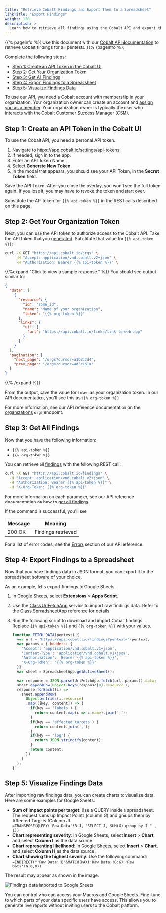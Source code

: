 ```yaml
---
title: "Retrieve Cobalt Findings and Export Them to a Spreadsheet"
linkTitle: "Export Findings"
weight: 120
description: >
  Learn how to retrieve all findings using the Cobalt API and export them to a spreadsheet.
---
```


{{% pageinfo %}}
Use this document with our [Cobalt API documentation](https://docs.cobalt.io) to retrieve Cobalt findings for all pentests.
{{% /pageinfo %}}

Complete the following steps:

- [Step 1: Create an API Token in the Cobalt UI](#step-1-create-an-api-token-in-the-cobalt-ui)
- [Step 2: Get Your Organization Token](#step-2-get-your-organization-token)
- [Step 3: Get All Findings](#step-3-get-all-findings)
- [Step 4: Export Findings to a Spreadsheet](#step-4-export-findings-to-a-spreadsheet)
- [Step 5: Visualize Findings Data](#step-5-visualize-findings-data)

To use our API, you need a Cobalt account with membership in your organization.
Your organization owner can create an account and [assign you as a member](/platform-deep-dive/organization/manage-users/#invite-users). Your organization owner is typically the user who interacts with the Cobalt
Customer Success Manager (CSM).

## Step 1: Create an API Token in the Cobalt UI

To use the Cobalt API, you need a personal API token.

1. Navigate to https://app.cobalt.io/settings/api-tokens.
1. If needed, sign in to the app.
1. Enter an API Token Name.
1. Select **Generate New Token**.
1. In the modal that appears, you should see your API Token, in the **Secret Token** field.

Save the API Token. After you close the overlay, you won't see the full token again.
If you lose it, you may have to revoke the token and start over.

Substitute the API token for `{{% api-token %}}` in the REST calls
described on this page.

## Step 2: Get Your Organization Token

Next, you can use the API token to authorize access to the Cobalt API. Take
the API token that you [generated](#step-1-create-an-api-token-in-the-cobalt-ui). Substitute that value for `{{% api-token %}}`:

```bash
curl -X GET "https://api.cobalt.io/orgs" \
     -H "Accept: application/vnd.cobalt.v2+json" \
     -H "Authorization: Bearer {{% api-token %}}" \
```

{{%expand "Click to view a sample response." %}}
You should see output similar to:

```json
{
  "data": [
    {
      "resource": {
        "id": "some_id",
        "name": "Name of your organization",
        "token": "{{% org-token %}}"
      },
      "links": {
        "ui": {
          "url": "https://api.cobalt.io/links/link-to-web-app"
        }
      }
    }
  ],
  "pagination": {
    "next_page": "/orgs?cursor=a1b2c3d4",
    "prev_page": "/orgs?cursor=4d3c2b1a"
  }
}
```
{{% /expand %}}
</br>
  
From the output, save the value for `token` as your organization token.
In our API documentation, you'll see this as `{{% org-token %}}`.

For more information, see our API reference documentation on the
[organizations](https://docs.cobalt.io/v2/#organizations) `orgs` endpoint.

## Step 3: Get All Findings

Now that you have the following information:

- `{{% api-token %}}`
- `{{% org-token %}}`

You can retrieve all [findings](/platform-deep-dive/pentests/findings/) with the following REST call:

```bash
curl -X GET "https://api.cobalt.io/findings" \
  -H "Accept: application/vnd.cobalt.v2+json" \
  -H "Authorization: Bearer {{% api-token %}}" \
  -H "X-Org-Token: {{% org-token %}}"
```

For more information on each parameter, see our API reference documentation on
how to [get all findings](https://docs.cobalt.io/v2/#get-all-findings).

If the command is successful, you'll see

| Message    | Meaning          |
|------------|------------------|
| 200 OK | Findings retrieved    |

For a list of error codes, see the [Errors](https://docs.cobalt.io/v2/#errors)
section of our API reference.

## Step 4: Export Findings to a Spreadsheet

Now that you have findings data in JSON format, you can export it to the spreadsheet software of your choice.

As an example, let's export findings to Google Sheets.

1. In Google Sheets, select **Extensions** > **Apps Script**.
1. Use the [Class UrlFetchApp](https://developers.google.com/apps-script/reference/url-fetch/url-fetch-app) service to import raw findings data. Refer to the [Class SpreadsheetApp](https://developers.google.com/apps-script/reference/spreadsheet/spreadsheet-app) reference for details.<br>
1. Run the following script to download and import Cobalt findings. Replace `{{% api-token %}}` and `{{% org-token %}}` with your values.<br>

    ```js
    function FETCH_DATA(pentest) {
      var url = 'https://api.cobalt.io/findings?pentest='+pentest; 
      var params = { headers: {
        'Accept': 'application/vnd.cobalt.v1+json',
        'Content-Type': 'application/vnd.cobalt.v1+json',
        'Authorization': 'Bearer {{% api-token %}}',
        'X-Org-Token': '{{% org-token %}}'
      }}
      var sheet = SpreadsheetApp.getActiveSheet();

      var response = JSON.parse(UrlFetchApp.fetch(url, params)).data;
      sheet.appendRow(Object.keys(response[0].resource));
      response.forEach((i) => 
        sheet.appendRow(
          Object.entries(i.resource)
          .map(([key, content]) => { 
            if(key == 'labels') {
              return content.map(c => c.name).join(',');
            }
            if(key == 'affected_targets') {
              return content.join(',');
            }
            if(key == 'log') {
              return JSON.stringify(content);
            }
            return content;
          })
        )
      );
    }
    ```

## Step 5: Visualize Findings Data

After importing raw findings data, you can create charts to visualize data. Here are some examples for Google Sheets.

- **Sum of impact points per target**: Use a QUERY inside a spreadsheet. The request sums up Impact Points (column G) and groups them by Affected Targets (Column J):<br>
    `=TRANSPOSE(QUERY('Raw Data'!B:J, "SELECT J, SUM(G) group by J " , 1))`
- **Chart representing severity**:  In Google Sheets, select **Insert** > **Chart**, and select **Column I** as the data source.
- **Chart representing likelihood**: In Google Sheets, select **Insert** > **Chart**, and select **Column H** as the data source.
- **Chart showing the highest severity**: Use the following command:<br>
    `=INDIRECT("'Raw Data'!B"&MATCH(MAX('Raw Data'!G:G),'Raw Data'!G:G,0))`

The result may appear as shown in the image.

![Findings data imported to Google Sheets](/apiusecases/findings-imported-to-Google-Sheets.png "Findings data imported to Google Sheets")

You can control who can access your Macros and Google Sheets. Fine-tune to which parts of your data specific users have access. This allows you to generate live reports without inviting users to the Cobalt platform.
